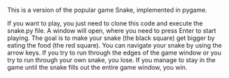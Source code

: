 This is a version of the popular game Snake, implemented in pygame.

If you want to play, you just need to clone this code and execute the snake.py file.
A window will open, where you need to press Enter to start playing.
The goal is to make your snake (the black square) get bigger by eating the food (the red square).
You can navigate your snake by using the arrow keys.
If you try to run through the edges of the game window or you try to run through your own snake, you lose.
If you manage to stay in the game until the snake fills out the entire game window, you win.
